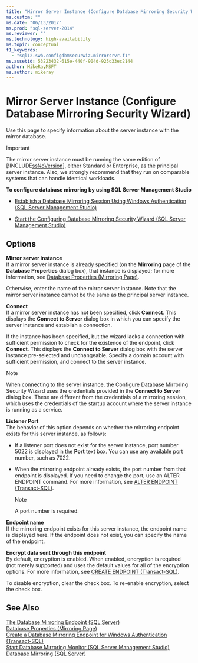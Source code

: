 ```yaml
---
title: "Mirror Server Instance (Configure Database Mirroring Security Wizard) | Microsoft Docs"
ms.custom: ""
ms.date: "06/13/2017"
ms.prod: "sql-server-2014"
ms.reviewer: ""
ms.technology: high-availability
ms.topic: conceptual
f1_keywords: 
  - "sql12.swb.configdbmsecurwiz.mirrorsrvr.f1"
ms.assetid: 53223432-615e-440f-904d-925d33ec2144
author: MikeRayMSFT
ms.author: mikeray
---
```

# Mirror Server Instance (Configure Database Mirroring Security Wizard)
  Use this page to specify information about the server instance with the mirror database.  
  
> [!IMPORTANT]  
>  The mirror server instance must be running the same edition of [!INCLUDE[ssNoVersion](../../includes/ssnoversion-md.md)], either Standard or Enterprise, as the principal server instance. Also, we strongly recommend that they run on comparable systems that can handle identical workloads.  
  
 **To configure database mirroring by using SQL Server Management Studio**  
  
-   [Establish a Database Mirroring Session Using Windows Authentication &#40;SQL Server Management Studio&#41;](establish-database-mirroring-session-windows-authentication.md)  
  
-   [Start the Configuring Database Mirroring Security Wizard &#40;SQL Server Management Studio&#41;](start-the-configuring-database-mirroring-security-wizard.md)  
  
## Options  
 **Mirror server instance**  
 If a mirror server instance is already specified (on the **Mirroring** page of the **Database Properties** dialog box), that instance is displayed; for more information, see [Database Properties &#40;Mirroring Page&#41;](../../relational-databases/databases/database-properties-mirroring-page.md).  
  
 Otherwise, enter the name of the mirror server instance. Note that the mirror server instance cannot be the same as the principal server instance.  
  
 **Connect**  
 If a mirror server instance has not been specified, click **Connect**. This displays the **Connect to Server** dialog box in which you can specify the server instance and establish a connection.  
  
 If the instance has been specified, but the wizard lacks a connection with sufficient permission to check for the existence of the endpoint, click **Connect**. This displays the **Connect to Server** dialog box with the server instance pre-selected and unchangeable. Specify a domain account with sufficient permission, and connect to the server instance.  
  
> [!NOTE]  
>  When connecting to the server instance, the Configure Database Mirroring Security Wizard uses the credentials provided in the **Connect to Server** dialog box. These are different from the credentials of a mirroring session, which uses the credentials of the startup account where the server instance is running as a service.  
  
 **Listener Port**  
 The behavior of this option depends on whether the mirroring endpoint exists for this server instance, as follows:  
  
-   If a listener port does not exist for the server instance, port number 5022 is displayed in the **Port** text box. You can use any available port number, such as 7022.  
  
-   When the mirroring endpoint already exists, the port number from that endpoint is displayed. If you need to change the port, use an ALTER ENDPOINT command. For more information, see [ALTER ENDPOINT &#40;Transact-SQL&#41;](/sql/t-sql/statements/alter-endpoint-transact-sql).  
  
    > [!NOTE]  
    >  A port number is required.  
  
 **Endpoint name**  
 If the mirroring endpoint exists for this server instance, the endpoint name is displayed here. If the endpoint does not exist, you can specify the name of the endpoint.  
  
 **Encrypt data sent through this endpoint**  
 By default, encryption is enabled. When enabled, encryption is required (not merely supported) and uses the default values for all of the encryption options. For more information, see [CREATE ENDPOINT &#40;Transact-SQL&#41;](/sql/t-sql/statements/create-endpoint-transact-sql).  
  
 To disable encryption, clear the check box. To re-enable encryption, select the check box.  
  
## See Also  
 [The Database Mirroring Endpoint &#40;SQL Server&#41;](the-database-mirroring-endpoint-sql-server.md)   
 [Database Properties &#40;Mirroring Page&#41;](../../relational-databases/databases/database-properties-mirroring-page.md)   
 [Create a Database Mirroring Endpoint for Windows Authentication &#40;Transact-SQL&#41;](create-a-database-mirroring-endpoint-for-windows-authentication-transact-sql.md)   
 [Start Database Mirroring Monitor &#40;SQL Server Management Studio&#41;](../database-mirroring/start-database-mirroring-monitor-sql-server-management-studio.md)   
 [Database Mirroring &#40;SQL Server&#41;](database-mirroring-sql-server.md)  
  
  
